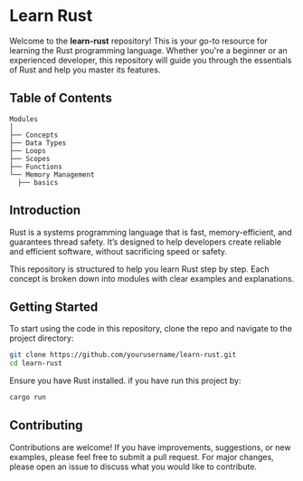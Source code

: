 # Learn Rust

Welcome to the **learn-rust** repository! This is your go-to resource for learning the Rust programming language. Whether you're a beginner or an experienced developer, this repository will guide you through the essentials of Rust and help you master its features.

## Table of Contents

```plaintext
Modules
│
├── Concepts
├── Data Types
├── Loops
├── Scopes
├── Functions
└── Memory Management
  ├── basics
```

## Introduction

Rust is a systems programming language that is fast, memory-efficient, and guarantees thread safety. It’s designed to help developers create reliable and efficient software, without sacrificing speed or safety.

This repository is structured to help you learn Rust step by step. Each concept is broken down into modules with clear examples and explanations.

## Getting Started

To start using the code in this repository, clone the repo and navigate to the project directory:

```bash
git clone https://github.com/yourusername/learn-rust.git
cd learn-rust
```

Ensure you have Rust installed. if you have run this project by:
```bash
cargo run
```

## Contributing
Contributions are welcome! If you have improvements, suggestions, or new examples, please feel free to submit a pull request. For major changes, please open an issue to discuss what you would like to contribute.

